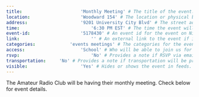 ```yaml
---
title:						'Monthly Meeting' # The title of the event.
location:					'Woodward 154' # The location or physical building of the event.
address:					'9201 University City Blvd' # The street address of the event.
time:							'6:30 PM EST' # The time the event will start. Not the departure time.
event-id:					'5178430' # An event id for the event on NinerEngage. If one is not provided the event will attempt to use the link instead.
link:							'' # An external link to the event if it is not being hosted on NinerEngage.
categories:				'events meetings' # The categories for the event. Meetings should always be 'events meetings'.
access:						'School' # Who will be able to join us for the event. Should be a value of 'Club', 'School', or 'Public'.
rsvp:							'No' # Provides a note if RSVP via email is required.
transportation:		'No' # Provides a note if transportation will be provided.
visible:					'Yes' # Hides or shows the event in feeds.
---
```



The Amateur Radio Club will be having their monthly meeting. Check below for event details.
